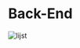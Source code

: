 # Back-End

![lijst](https://user-images.githubusercontent.com/90682571/171257346-f8f02f3e-a00e-4167-b841-132584573520.png)


